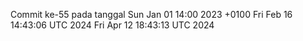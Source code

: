 Commit ke-55 pada tanggal Sun Jan 01 14:00 2023 +0100
Fri Feb 16 14:43:06 UTC 2024
Fri Apr 12 18:43:13 UTC 2024
